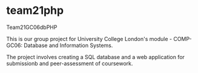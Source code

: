# team21php
Team21GC06dbPHP

This is our group project for University College London's module - COMP-GC06: Database and Information Systems. 

The project involves creating a SQL database and a web application for submissionb and peer-assessment of coursework.